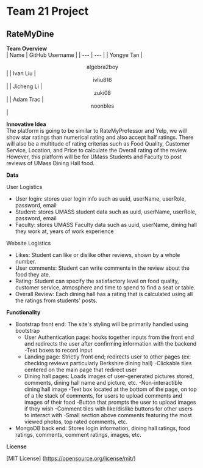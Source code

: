 # Team 21 Project 

## RateMyDine

**Team Overview** </br>
| Name | GitHub Username |
| --- | --- |
| Yongye Tan | <center>algebra2boy</center> |
| Ivan Liu | <center>ivliu816</center> |
| Jicheng Li | <center>zuki08</center> |
| Adam Trac | <center>noonbles</center> |

**Innovative Idea** </br>
The platform is going to be similar to RateMyProfessor and Yelp, we will show star ratings than numerical rating and also accept half ratings. There will also be a multitude of rating criterias such as Food Quality, Customer Service, Location, and Price to calculate the Overall rating of the review. However, this platform will be for UMass Students and Faculty to post reviews of UMass Dining Hall food.

**Data** </br>

User Logistics
- User login: stores user login info such as uuid, userName, userRole, password, email
- Student: stores UMASS student data such as uuid, userName, userRole, password, email
- Faculty: stores UMASS Faculty data such as uuid, userName, dining hall they work at, years of work experience 


Website Logistics
- Likes: Student can like or dislike other reviews, shown by a whole number.
- User comments: Student can write comments in the review about the food they ate.
- Rating: Student can specify the satisfactory level on food quality, customer service, atmosphere and time to spend to find a seat or table.
- Overall Review: Each dining hall has a rating that is calculated using all the ratings from students' posts.


**Functionality** </br>
- Bootstrap front end: The site's styling will be primarily handled using bootstrap
  - User Authentication page: hooks together inputs from the front end and redirects the user after confirming information with the backend
    -Text boxes to record input
  - Landing page: Strictly front end; redirects user to other pages (ex: checking reviews particularly Berkshire dining hall)
    -Clickable tiles centered on the main page that redirect user
  - Dining hall pages: Loads images of user-generated pictures stored, comments, dining hall name and picture, etc.
    -Non-interactible dining hall image
    -Text box located at the bottom of the page, on top of a tile stack of comments, for users to upload comments and images of their food
      -Button that prompts the user to upload images if they wish
    -Comment tiles with like/dislike buttons for other users to interact with
    -Small section above comments featuring the most viewed photos, top rated comments, etc.
- MongoDB back end: Stores login information, dining hall ratings, food ratings, comments, comment ratings, images, etc.

**License** </br>

[MIT License] (https://opensource.org/license/mit/)

